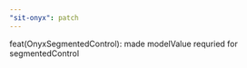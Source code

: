 ```yaml
---
"sit-onyx": patch
---
```


feat(OnyxSegmentedControl): made modelValue requried for segmentedControl
